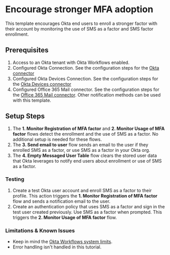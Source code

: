 # Encourage stronger MFA adoption

This template encourages Okta end users to enroll a stronger factor with their account by monitoring the use of SMS as a factor and SMS factor enrollment.

## Prerequisites

1. Access to an Okta tenant with Okta Workflows enabled.
1. Configured Okta Connection. See the configuration steps for the [Okta connector](https://help.okta.com/okta_help.htm?type=wf&id=ext-okta)
1. Configured Okta Devices Connection. See the configuration steps for the [Okta Devices connector](https://help.okta.com/wf/en-us/content/topics/workflows/connector-reference/oktadevices/oktadevices.htm)
1. Configured Office 365 Mail connector. See the configuration steps for the [Office 365 Mail connector](https://help.okta.com/okta_help.htm?type=wf&id=ext-office365mail-misc-guidance). Other notification methods can be used with this template.

## Setup Steps

1. The **1. Monitor Registration of MFA factor** and **2. Monitor Usage of MFA factor** flows detect the enrollment and the use of SMS as a factor. No additional setup is needed for these flows.
1. The **3. Send email to user** flow sends an email to the user if they enrolled SMS as a factor, or use SMS as a factor in your Okta org.
1. The **4. Empty Messaged User Table** flow clears the stored user data that Okta leverages to notify end users about enrollment or use of SMS as a factor.

### Testing

1. Create a test Okta user account and enroll SMS as a factor to their profile. This action triggers the **1. Monitor Registration of MFA factor** flow and sends a notification email to the user.
1. Create an authentication policy that uses SMS as a factor and sign in the test user created previously. Use SMS as a factor when prompted. This triggers the **2. Monitor Usage of MFA factor** flow.

### Limitations & Known Issues

* Keep in mind the [Okta Workflows system limits](https://help.okta.com/okta_help.htm?type=wf&id=ext-workflows-system-limits).
* Error handling isn't handled in this tutorial.
